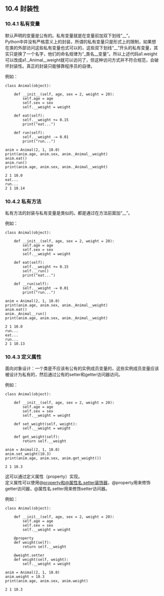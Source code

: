 ## 10.4 封装性

### 10.4.1 私有变量

默认声明的变量是公有的。私有变量就是在变量前加双下划线“\_\_”。  
Python中并没有严格意义上的封装，所谓的私有变量只是形式上的限制，如果想在类的外部访问这些私有变量也式可以的，这些双下划线“\_\_”开头的私有变量，其实只是换了一个名字，他们的命名规律为“\_类名\_\_变量”。所以上述代码a1.weight可以改成a1.\_Animal\_\_weight就可以访问了，但这种访问方式并不符合规范，会破坏封装性。真正的封装只能够靠程序员的自律。  

例如：  

    class Animal(object):

        def __init__(self, age, sex = 2, weight = 20):
            self.age = age
            self.sex = sex
            self.__weight = weight

        def eat(self):
            self.__weight += 0.15
            print("eat...")

        def run(self):
            self.__weight -= 0.01
            print("run...")

    anim = Animal(2, 1, 10.0)
    print(anim.age, anim.sex, anim._Animal__weight)
    anim.eat()
    anim.run()
    print(anim.age, anim.sex, anim._Animal__weight)

    2 1 10.0
    eat...
    run...
    2 1 10.14

### 10.4.2 私有方法

私有方法的封装与私有变量是类似的。都是通过在方法前面加“\_\_”。  

例如：  

    class Animal(object):

        def __init__(self, age, sex = 2, weight = 20):
            self.age = age
            self.sex = sex
            self.__weight = weight

        def eat(self):
            self.__weight += 0.15
            self.__run()
            print("eat...")

        def __run(self):
            self.__weight -= 0.01
            print("run...")

    anim = Animal(2, 1, 10.0)
    print(anim.age, anim.sex, anim._Animal__weight)
    anim.eat()
    anim._Animal__run()
    print(anim.age, anim.sex, anim._Animal__weight)

    2 1 10.0
    run...
    eat...
    run...
    2 1 10.13

### 10.4.3 定义属性

面向对象设计：一个类是不应该有公有的实例成员变量的，这些实例成员变量应该被设计为私有的，然后通过公有的setter和getter访问器访问。  

例如：  

    class Animal(object):

        def __init__(self, age, sex = 2, weight = 20):
            self.age = age
            self.sex = sex
            self.__weight = weight

        def set_weight(self, weight):
            self.__weight = weight

        def get_weight(self):
            return self.__weight

    anim = Animal(2, 1, 10.0)
    anim.set_weight(10.3)
    print(anim.age, anim.sex, anim.get_weight())

    2 1 10.3

这可以通过定义属性（property）实现。  
定义属性可以使用@property和@属性名.setter装饰器，@property用来修饰getter访问器，@属性名.setter用来修饰setter访问器。  

例如：  

    class Animal(object):

        def __init__(self, age, sex = 2, weight = 20):
            self.age = age
            self.sex = sex
            self.__weight = weight

        @property
        def weight(self):
            return self.__weight

        @weight.setter
        def weight(self, weight):
            self.__weight = weight

    anim = Animal(2, 1, 10.0)
    anim.weight = 10.3
    print(anim.age, anim.sex, anim.weight)

    2 1 10.3